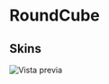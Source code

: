 # RoundCube

## Skins

![Vista previa](https://raw.githubusercontent.com/fretelweb/RoundCube/master/skins/outlook/preview.png)
